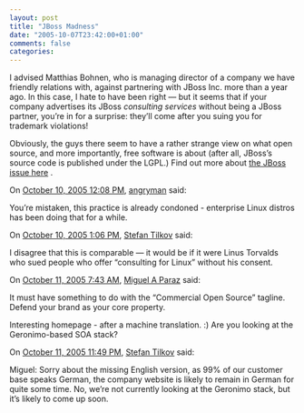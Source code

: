 ```yaml
---
layout: post
title: "JBoss Madness"
date: "2005-10-07T23:42:00+01:00"
comments: false
categories: 
---
```


<p>I advised Matthias Bohnen, who is managing director of a company we have friendly relations with, against partnering with JBoss Inc. more than a year ago. In this case, I hate to have been right &#8212; but it seems that if your company advertises its JBoss <em>consulting services</em> without being a JBoss partner, you&#8217;re in for a surprise: they&#8217;ll come after you suing you for trademark violations!</p>

<p>Obviously, the guys there seem to have a rather strange view on what open source, and more importantly, free software is about (after all, JBoss&#8217;s source code is published under the LGPL.) Find out more about <a href="http://thejbossissue.blogspot.com/">the JBoss issue here</a> .</p>

<section class="comments">

<div class="comment" id="comment-653">
On <a href="#comment-653" title="Permalink to this comment">October 10, 2005 12:08 PM</a>, <a href="http://fangpi.blogspot.com" title="http://fangpi.blogspot.com" rel="nofollow">angryman</a>
said:
<p>You&#8217;re mistaken, this practice is already condoned - enterprise Linux distros has been doing that for a while.</p>


<div class="comment" id="comment-654">
On <a href="#comment-654" title="Permalink to this comment">October 10, 2005  1:06 PM</a>, <a href="/en/staff/st/">Stefan Tilkov</a>
said:
<p>I disagree that this is comparable &#8212; it would be if it were Linus Torvalds who sued people who offer &#8220;consulting for Linux&#8221; without his consent.</p>


<div class="comment" id="comment-655">
On <a href="#comment-655" title="Permalink to this comment">October 11, 2005  7:43 AM</a>, <a href="http://javaopen.net" title="http://javaopen.net" rel="nofollow">Miguel A Paraz</a>
said:
<p>It must have something to do with the &#8220;Commercial Open Source&#8221; tagline. Defend your brand as your core property.</p>

<p>Interesting homepage - after a machine translation. :) Are you looking at the Geronimo-based SOA stack?</p>


<div class="comment" id="comment-656">
On <a href="#comment-656" title="Permalink to this comment">October 11, 2005 11:49 PM</a>, <a href="/en/staff/st/">Stefan Tilkov</a>
said:
<p>Miguel: Sorry about the missing English version, as 99% of our customer base speaks German, the company website is likely to remain in German for quite some time. No, we&#8217;re not currently looking at the Geronimo stack, but it&#8217;s likely to come up soon.</p>


</section>


